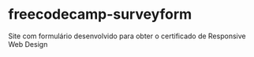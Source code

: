 # freecodecamp-surveyform
Site com formulário desenvolvido para obter o certificado de Responsive Web Design
